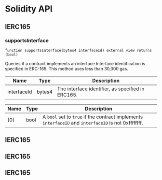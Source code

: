 # Solidity API

## IERC165

### supportsInterface

```solidity
function supportsInterface(bytes4 interfaceId) external view returns (bool)
```

Queries if a contract implements an interface
Interface identification is specified in ERC-165. This method uses less than 30,000 gas.

| Name | Type | Description |
| ---- | ---- | ----------- |
| interfaceId | bytes4 | The interface identifier, as specified in ERC165. |

| Name | Type | Description |
| ---- | ---- | ----------- |
| [0] | bool | A `bool` set to `true` if the contract implements `interfaceID` and `interfaceID` is not 0xffffffff. |

## IERC165

## IERC165

## IERC165

